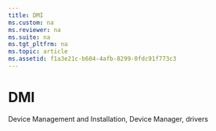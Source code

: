 ```yaml
---
title: DMI
ms.custom: na
ms.reviewer: na
ms.suite: na
ms.tgt_pltfrm: na
ms.topic: article
ms.assetid: f1a3e21c-b604-4afb-8299-0fdc91f773c3
---
```

# DMI
Device Management and Installation, Device Manager, drivers  
  
